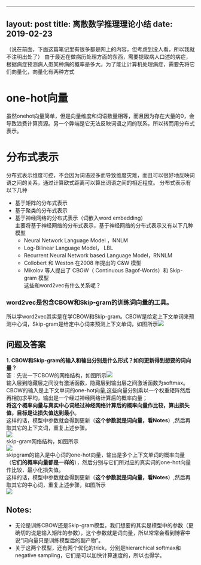 ----
layout: post
title: 离散数学推理理论小结
date: 2019-02-23
---
（说在前面，下面这篇笔记里有很多都是网上的内容，但考虑到没人看，所以我就不注明出处了）
由于最近在做病历处理方面的东西，需要提取病人口述的病症，根据病症预测病人患某种病的概率是多大。为了能让计算机处理病症，需要先将它们向量化，向量化有两种方式
# one-hot向量
虽然onehot向量简单，但是向量维度和词语数量相等，而且因为存在大量的0，会导致浪费计算资源。另一个弊端是它无法反映词语之间的联系，所以转而用分布式表示。
# 分布式表示
分布式表示维度可控，不会因为词语过多而导致维度灾难，而且可以很好地反映词语之间的关系，通过计算欧式距离可以算出词语之间的相近程度。
分布式表示有以下几种
- 基于矩阵的分布式表示
- 基于聚类的分布式表示
- 基于神经网络的分布式表示（词嵌入word embedding）  
主要将基于神经网络的分布式表示，基于神经网络的分布式表示又有以下几种模型
  - Neural Network Language Model ，NNLM
  - Log-Bilinear Language Model， LBL
  - Recurrent Neural Network based Language Model，RNNLM
  - Collobert 和 Weston 在2008 年提出的 C&W 模型
  - Mikolov 等人提出了 CBOW（ Continuous Bagof-Words）和 Skip-gram 模型  
这些和word2vec有什么关系呢？
### word2vec是包含CBOW和Skip-gram的训练词向量的工具。  
所以学word2vec其实是在学CBOW和Skip-gram。CBOW是给定上下文单词来预测中心词，Skip-gram是给定中心词来预测上下文单词，如图所示![](/assets/images/structure.jpg)
## 问题及答案
**1. CBOW和Skip-gram的输入和输出分别是什么形式？如何更新得到想要的词向量？**  
  答：先说一下CBOW的网络结构，如图所示![](/assets/images/CBOWstructure.jpg)  
  输入层到隐藏层之间没有激活函数，隐藏层到输出层之间激活函数为softmax。  
  CBOW的输入是上下文单词的one-hot向量,这些向量分别乘以一个权重矩阵然后再相加求平均，输出是一个经过神经网络计算后的概率向量；  
  **将这个概率向量与真实中心词经过神经网络计算后的概率向量作比较，算出损失值，目标是让损失值达到最小**。  
  这样的话，模型中参数就会得到更新（**这个参数就是词向量，看Notes**）,然后再取其它的上下文词，重复上述步骤。  
  ![](/assets/images/CBOW1.JPG)  
  skip-gram网络结构，如图所示  
  ![](/assets/images/skipgramstructure.jpg)  
  skipgram的输入是中心词的one-hot向量，输出是多个上下文单词的概率向量（**它们的概率向量都是一样的**），然后分别与它们所对应的真实词的one-hot向量作比较，最小化损失值。  
  这样的话，模型中参数就会得到更新（**这个参数就是词向量，看Notes**）,然后再取其它的中心词，重复上述步骤，如图所示  
  ![](/assets/images/skipgram.jpg)  
## Notes:
- 无论是训练CBOW还是Skip-gram模型，我们想要的其实是模型中的参数（更确切的说是输入矩阵的参数），这个参数就是词向量，所以常常会看到博客中说“词向量只是训练模型后的副产物”。
- 关于这两个模型，还有两个优化的trick，分别是hierarchical softmax和negative sampling，它们是可以加快计算速度的，所以也得学。

